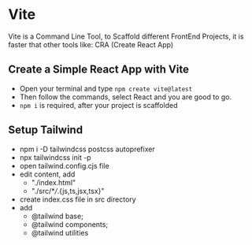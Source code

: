 # Vite

Vite is a Command Line Tool, to Scaffold different FrontEnd Projects, it is faster that other tools like: CRA (Create React App)

## Create a Simple React App with Vite

- Open your terminal and type `npm create vite@latest`
- Then follow the commands, select React and you are good to go.
- `npm i` is required, after your project is scaffolded

## Setup Tailwind

- npm i -D tailwindcss postcss autoprefixer
- npx tailwindcss init -p
- open tailwind.config.cjs file
- edit content, add
  - "./index.html"
  - "./src/\*_/_.{js,ts,jsx,tsx}"
- create index.css file in src directory
- add
  - @tailwind base;
  - @tailwind components;
  - @tailwind utilities

